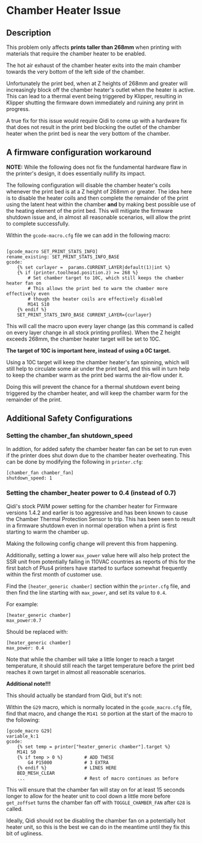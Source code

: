 # Chamber Heater Issue

## Description

This problem only affects **prints taller than 268mm** when printing with materials that require the chamber heater to be enabled.

The hot air exhaust of the chamber heater exits into the main chamber towards the very bottom of the left side of the chamber.

Unfortunately the print bed, when at Z heights of 268mm and greater will increasingly block off the chamber heater's outlet when the heater is active.
This can lead to a thermal event being triggered by Klipper, resulting in Klipper shutting the firmware down immediately and ruining any print in progress.

A true fix for this issue would require Qidi to come up with a hardware fix that does not result in the print bed blocking the outlet of the chamber heater when the print bed is near the very bottom of the chamber.

## A firmware configuration workaround

**NOTE:**  While the following does not fix the fundamental hardware flaw in the printer's design, it does essentially nullify its impact.

The following configuration will disable the chamber heater's coils whenever the print bed is at a Z height of 268mm or greater.
The idea here is to disable the heater coils and then complete the remainder of the print using the latent heat within the chamber **and** by making best possible use of the heating element of the print bed.
This will mitigate the firmware shutdown issue and, in almost all reasonable scenarios, will allow the print to complete successfully.

Within the `gcode-macro.cfg` file we can add in the following macro:

```

[gcode_macro SET_PRINT_STATS_INFO]
rename_existing: SET_PRINT_STATS_INFO_BASE
gcode:
    {% set curlayer =  params.CURRENT_LAYER|default(1)|int %}
    {% if (printer.toolhead.position.z) >= 268 %}
        # Set chamber target to 10C, which still keeps the chamber heater fan on
        # This allows the print bed to warm the chamber more effectively even
        # though the heater coils are effectively disabled
        M141 S10
    {% endif %}
    SET_PRINT_STATS_INFO_BASE CURRENT_LAYER={curlayer}

```

This will call the macro upon every layer change (as this command is called on every layer change in all stock printing profiles).
When the Z height exceeds 268mm, the chamber heater target will be set to 10C.

**The target of 10C is important here, instead of using a 0C target.**

Using a 10C target will keep the chamber heater's fan spinning, which will still help to circulate some air under the print bed,
and this will in turn help to keep the chamber warm as the print bed warms the air-flow under it.

Doing this will prevent the chance for a thermal shutdown event being triggered by the chamber heater, and will keep the chamber warm for the remainder of the print.

## Additional Safety Configurations

### Setting the chamber_fan shutdown_speed

In addtion, for added safety the chamber heater fan can be set to run even if the printer does shut down due to the chamber heater overheating.
This can be done by modifying the following in `printer.cfg`:

```
[chamber_fan chamber_fan]
shutdown_speed: 1 
```

### Setting the chamber_heater power to 0.4 (instead of 0.7)

Qidi's stock PWM power setting for the chamber heater for Firmware versions 1.4.2 and earlier is too aggressive and has been known to cause
the Chamber Thermal Protection Sensor to trip.
This has been seen to result in a firmware shutdown even in normal operation when a print is first starting to warm the chamber up.

Making the following config change will prevent this from happening.

Additionally, setting a lower `max_power` value here will also help protect the SSR unit from potentially failing in 110VAC countries as reports
of this for the first batch of Plus4 printers have started to surface somewhat frequently within the first month of customer use.

Find the `[heater_generic chamber]` section within the `printer.cfg` file, and then find the line starting with `max_power`, and set its value to `0.4`.

For example:
```
[heater_generic chamber]
max_power:0.7
```

Should be replaced with:

```
[heater_generic chamber]
max_power: 0.4
```

Note that while the chamber will take a little longer to reach a target temperature, it should still reach the target temperature before
the print bed reaches it own target in almost all reasonable scenarios.

**Additional note!!!**

This should actually be standard from Qidi, but it's not:

Within the `G29` macro, which is normally located in the `gcode_macro.cfg` file, find that macro, and change the `M141 S0` portion
at the start of the macro to the following:

```
[gcode_macro G29]
variable_k:1
gcode:
    {% set temp = printer["heater_generic chamber"].target %}
    M141 S0
    {% if temp > 0 %}        # ADD THESE
        G4 P15000            # 3 EXTRA
    {% endif %}              # LINES HERE
    BED_MESH_CLEAR
    ...                      # Rest of macro continues as before
```

This will ensure that the chamber fan will stay on for at least 15 seconds longer to allow for the heater unit
to cool down a little more before `get_zoffset` turns the chamber fan off with `TOGGLE_CHAMBER_FAN` after `G28` is called.

Ideally, Qidi should not be disabling the chamber fan on a potentially hot heater unit, so this is the best we can do in the
meantime until they fix this bit of ugliness.

